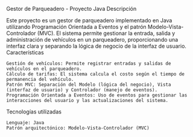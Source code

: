 
Gestor de Parqueadero - Proyecto Java
Descripción

Este proyecto es un gestor de parqueadero implementado en Java utilizando Programación Orientada a Eventos y el patrón Modelo-Vista-Controlador (MVC). El sistema permite gestionar la entrada, salida y administración de vehículos en un parqueadero, proporcionando una interfaz clara y separando la lógica de negocio de la interfaz de usuario.
Características

    Gestión de vehículos: Permite registrar entradas y salidas de vehículos en el parqueadero.
    Cálculo de tarifas: El sistema calcula el costo según el tiempo de permanencia del vehículo.
    Patrón MVC: Separación del Modelo (lógica del negocio), Vista (interfaz de usuario) y Controlador (manejo de eventos).
    Programación Orientada a Eventos: Uso de eventos para gestionar las interacciones del usuario y las actualizaciones del sistema.

Tecnologías utilizadas

    Lenguaje: Java
    Patrón arquitectónico: Modelo-Vista-Controlador (MVC)
